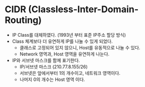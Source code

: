# CIDR (Classless-Inter-Domain-Routing)
- IP Class를 대체하였다. (1993년 부터 표준 IP주소 할당 방식)
- Class 체계보다 더 유연하게 IP를 나눌 수 있게 되었다.
    - 클래스로 고정되어 있지 않으니, Host를 유동적으로 나눌 수 있다.
    - Network 영역과, Host 영역을 유연하게 나눈다.
- IP와 서브넷 마스크를 함께 표기한다.
  - IP/서브넷 마스크 (210.77.8.155/26)
  - 서브넷은 앞에서부터 1의 개수이고, 네트워크 영역이다.
  - 나머지 0의 개수는 Host 영역 이다.

